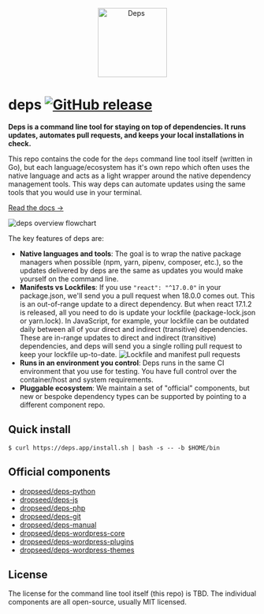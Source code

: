 <p align="center">
  <a href="https://dependencies.io/?utm_source=github&utm_medium=logo" target="_blank">
    <img src="https://user-images.githubusercontent.com/649496/111808669-375f3d00-88a2-11eb-9a25-2ee66a469b66.png" alt="Deps" height="140">
  </a>
</p>

# deps [![GitHub release](https://img.shields.io/github/release/dropseed/deps.svg)](https://github.com/dropseed/deps/releases)

**Deps is a command line tool for staying on top of dependencies. It runs updates, automates pull requests, and keeps your local installations in check.**

This repo contains the code for the `deps` command line tool itself (written in Go),
but each language/ecosystem has it's own repo which often uses the native language and acts as a light wrapper around the native dependency management tools.
This way deps can automate updates using the same tools that you would use in your terminal.

[Read the docs →](https://www.dependencies.io)

<!-- Edit in Excalidraw: https://excalidraw.com/#json=6195990008692736,unm4UYeUzdmbXTk_xcvIdQ -->
![deps overview flowchart](https://user-images.githubusercontent.com/649496/111809843-675b1000-88a3-11eb-8b5c-d85d71cb5a25.png)

The key features of deps are:

- **Native languages and tools**: The goal is to wrap the native package managers when possible (npm, yarn, pipenv, composer, etc.), so the updates delivered by deps are the same as updates you would make yourself on the command line.
- **Manifests vs Lockfiles**: If you use `"react": "^17.0.0"` in your package.json, we'll send you a pull request when 18.0.0 comes out. This is an out-of-range update to a direct dependency. But when react 17.1.2 is released, all you need to do is update your lockfile (package-lock.json or yarn.lock). In JavaScript, for example, your lockfile can be outdated daily between all of your direct and indirect (transitive) dependencies. These are in-range updates to direct and indirect (transitive) dependencies, and deps will send you a single rolling pull request to keep your lockfile up-to-date.
  ![Lockfile and manifest pull requests](https://user-images.githubusercontent.com/649496/119998663-87d7d280-bf96-11eb-8e73-4c686cc08c34.png)
- **Runs in an environment you control**: Deps runs in the same CI environment that you use for testing. You have full control over the container/host and system requirements.
- **Pluggable ecosystem**: We maintain a set of "official" components, but new or bespoke dependency types can be supported by pointing to a different component repo.

## Quick install

```console
$ curl https://deps.app/install.sh | bash -s -- -b $HOME/bin
```

## Official components

- [dropseed/deps-python](https://github.com/dropseed/deps-python)
- [dropseed/deps-js](https://github.com/dropseed/deps-js)
- [dropseed/deps-php](https://github.com/dropseed/deps-php)
- [dropseed/deps-git](https://github.com/dropseed/deps-git)
- [dropseed/deps-manual](https://github.com/dropseed/deps-manual)
- [dropseed/deps-wordpress-core](https://github.com/dropseed/deps-wordpress-core)
- [dropseed/deps-wordpress-plugins](https://github.com/dropseed/deps-wordpress-plugins)
- [dropseed/deps-wordpress-themes](https://github.com/dropseed/deps-wordpress-themes)

## License

The license for the command line tool itself (this repo) is TBD. The individual components are all open-source, usually MIT licensed.
